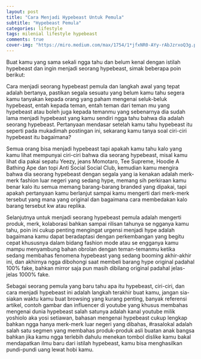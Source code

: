 ```yaml
---  
layout: post
title: "Cara Menjadi Hypebeast Untuk Pemula"
subtitle: "Hypebeast Pemula"  
categories: lifestyle
tags: milenial lifestyle hypebeast
comments: true
cover-img: "https://miro.medium.com/max/1754/1*jfxNR0-AYy-rAbJzrxoQ3g.png"
---
```


Buat kamu yang sama sekali ngga tahu dan belum kenal dengan istilah hypebeast dan ingin menjadi seorang hypebeast, simak beberapa poin berikut:

Cara menjadi seorang hypebeast pemula dan langkah awal yang tepat adalah bertanya, pastikan segala sesuatu yang belum kamu tahu segera kamu tanyakan kepada orang yang paham mengenai seluk-beluk hypebeast, entah kepada teman, entah teman dari teman mu yang hypebeast atau boleh juga kepada temanmu yang sebenarnya dia sudah lama menjadi hypebeast yang kamu sendiri ngga tahu bahwa dia adalah seorang hypebeast. Pertanyaan mendasar setelah kamu tahu hypebeast itu seperti pada mukadimah postingan ini, sekarang kamu tanya soal ciri-ciri hypebeast itu bagaimana?

Semua orang bisa menjadi hypebeast tapi apakah kamu tahu kalo yang kamu lihat mempunyai ciri-ciri bahwa dia seorang hypebeast, misal kamu lihat dia pakai sepatu Yeezy, jeans Momotaro, Tee Supreme, Hoodie A Bathing Ape dan topi Anti Social Social Club, kemudian kamu mengira bahwa dia seorang hypebeast dengan segala yang ia kenakan adalah merk-merk fashion luar negeri yang sedang hype, memang sih perkiraan kamu benar kalo itu semua memang barang-barang branded yang dipakai, tapi apakah pertanyaan kamu berlanjut sampai kamu mengerti dari merk-merk tersebut yang mana yang original dan bagaimana cara membedakan kalo barang tersebut kw atau replika.

Selanjutnya untuk menjadi seorang hypebeast pemula adalah mengerti produk, merk, kolaborasi bahkan sampai rilisan tahunya se ngganya kamu tahu, poin ini cukup penting mengingat urgensi menjadi hype adalah bagaimana kamu dapat beradaptasi dengan perkembangan yang begitu cepat khususnya dalam bidang fashion mode atau se engganya kamu mampu menyambung bahan obrolan dengan teman-temanmu ketika sedang membahas fenomena hypebeast yang sedang booming akhir-akhir ini, dan akhirnya ngga dibohongi saat membeli barang hype original padahal 100% fake, bahkan mirror saja pun masih dibilang original padahal jelas-jelas 1000% fake.

Sebagai seorang pemula yang baru tahu apa itu hypebeast, ciri-ciri, dan cara menjadi hypebeast ini adalah langkah terakhir buat kamu, jangan sia-siakan waktu kamu buat browsing yang kurang penting, banyak referensi artikel, contoh gambar dan influencer di youtube yang khusus membahas mengenai dunia hypebeast salah satunya adalah kanal youtube milik yoshiolo aka yosi setiawan, bahasan mengenai hypebeast cukup lengkap bahkan ngga hanya merk-merk luar negeri yang dibahas, #rasalokal adalah salah satu segmen yang membahas produk-produk asli buatan anak bangsa bahkan jika kamu ngga terlebih dahulu menekan tombol dislike kamu bakal mendapatkan ilmu baru dari istilah hypebeast, kamu bisa menghasilkan pundi-pundi uang lewat hobi kamu.